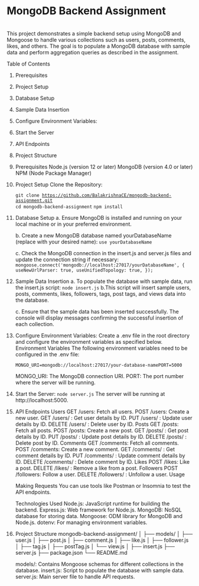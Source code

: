 <h1>MongoDB Backend Assignment</h1>
<br>
This project demonstrates a simple backend setup using MongoDB and Mongoose to handle various collections such as users, posts, comments, likes, and others. The goal is to populate a MongoDB database with sample data and perform aggregation queries as described in the assignment.


Table of Contents
1. Prerequisites
2. Project Setup
3. Database Setup
4. Sample Data Insertion
5. Configure Environment Variables:
6. Start the Server
7. API Endpoints
8. Project Structure


1. Prerequisites
Node.js (version 12 or later)
MongoDB (version 4.0 or later)
NPM (Node Package Manager)


2. Project Setup
 Clone the Repository:

    <code>git clone https://github.com/BalakrishnaCE/mongodb-backend-assignment.git
    cd mongodb-backend-assignment</code>
    <code>npm install</code>

3. Database Setup
    a. Ensure MongoDB is installed and running on your local machine or in your preferred environment.

    b. Create a new MongoDB database named yourDatabaseName (replace with your desired name):
    <code>use yourDatabaseName</code>

    c. Check the MongoDB connection in the insert.js and server.js files and update the connection string if necessary:
    <code>mongoose.connect('mongodb://localhost:27017/yourDatabaseName', {
        useNewUrlParser: true,
        useUnifiedTopology: true,
    });
    </code>


4. Sample Data Insertion
    a. To populate the database with sample data, run the insert.js script:
    <code>node insert.js</code>
    b.This script will insert sample users, posts, comments, likes, followers, tags, post tags, and views data into the database.

    c. Ensure that the sample data has been inserted successfully. The console will display messages confirming the successful insertion of each collection.

5. Configure Environment Variables:
    Create a .env file in the root directory and configure the environment variables as specified below.
    Environment Variables
    The following environment variables need to be configured in the .env file:

    <code>MONGO_URI=mongodb://localhost:27017/your-database-namePORT=5000</code>

    MONGO_URI: The MongoDB connection URI.
    PORT: The port number where the server will be running.


6. Start the Server:
    <code>node server.js</code>
    The server will be running at http://localhost:5000.


7. API Endpoints
    Users
    GET /users: Fetch all users.
    POST /users: Create a new user.
    GET /users/
    : Get user details by ID.
    PUT /users/
    : Update user details by ID.
    DELETE /users/
    : Delete user by ID.
    Posts
    GET /posts: Fetch all posts.
    POST /posts: Create a new post.
    GET /posts/
    : Get post details by ID.
    PUT /posts/
    : Update post details by ID.
    DELETE /posts/
    : Delete post by ID.
    Comments
    GET /comments: Fetch all comments.
    POST /comments: Create a new comment.
    GET /comments/
    : Get comment details by ID.
    PUT /comments/
    : Update comment details by ID.
    DELETE /comments/
    : Delete comment by ID.
    Likes
    POST /likes: Like a post.
    DELETE /likes/
    : Remove a like from a post.
    Followers
    POST /followers: Follow a user.
    DELETE /followers/
    : Unfollow a user.
    Usage

    Making Requests
    You can use tools like Postman or Insomnia to test the API endpoints.

    Technologies Used
    Node.js: JavaScript runtime for building the backend.
    Express.js: Web framework for Node.js.
    MongoDB: NoSQL database for storing data.
    Mongoose: ODM library for MongoDB and Node.js.
    dotenv: For managing environment variables.


8. Project Structure
    mongodb-backend-assignment/
    │
    ├── models/
    │   ├── user.js
    │   ├── post.js
    │   ├── comment.js
    │   ├── like.js
    │   ├── follower.js
    │   ├── tag.js
    │   ├── postTag.js
    │   └── view.js
    │
    ├── insert.js
    ├── server.js
    ├── package.json
    └── README.md


    models/: Contains Mongoose schemas for different collections in the database.
    insert.js: Script to populate the database with sample data.
    server.js: Main server file to handle API requests.